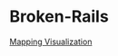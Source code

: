 # Broken-Rails

[Mapping Visualization](http://htmlpreview.github.com/?https://github.com/samlpollack/Broken-Rails/blob/master/index.html)

